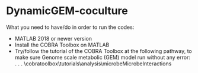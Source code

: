 # DynamicGEM-coculture
What you need to have/do in order to run the codes:
- MATLAB 2018 or newer version
- Install the COBRA Toolbox on MATLAB
- Try/follow the tutorial of the COBRA Toolbox at the following pathway, to make sure Genome scale metabolic (GEM) model run without any error: 
 . . . \cobratoolbox\tutorials\analysis\microbeMicrobeInteractions
